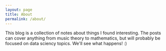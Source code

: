 ```yaml
---
layout: page
title: About
permalink: /about/
---
```


This blog is a collection of notes about things I found interesting. The posts can cover anything from music theory to mathematics, but will probably be focused on data sciency topics. We'll see what happens! :)
